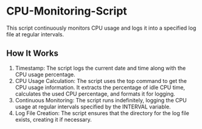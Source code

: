 # CPU-Monitoring-Script
This script continuously monitors CPU usage and logs it into a specified log file at regular intervals.

## How It Works
1. Timestamp: The script logs the current date and time along with the CPU usage percentage.
2. CPU Usage Calculation: The script uses the top command to get the CPU usage information. It extracts the percentage of idle CPU time, calculates the used CPU percentage, and formats it for logging.
3. Continuous Monitoring: The script runs indefinitely, logging the CPU usage at regular intervals specified by the INTERVAL variable.
4. Log File Creation: The script ensures that the directory for the log file exists, creating it if necessary.
